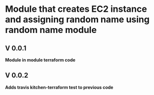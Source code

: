 # Module that creates EC2 instance and assigning random name using random name module

## V 0.0.1
**Module in module terraform code**

## V 0.0.2
**Adds travis kitchen-terraform test to previous code**
